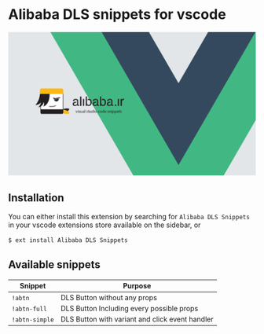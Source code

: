 # Alibaba DLS snippets for vscode

![alibaba dls snippets repository cover](cover.png)

## Installation

You can either install this extension by searching for `Alibaba DLS Snippets` in your vscode extensions store available on the sidebar, or

```bash
$ ext install Alibaba DLS Snippets
```

## Available snippets

| Snippet        | Purpose                                         |
| -------------- | ----------------------------------------------- |
| `!abtn`        | DLS Button without any props                    |
| `!abtn-full`   | DLS Button Including every possible props       |
| `!abtn-simple` | DLS Button with variant and click event handler |
